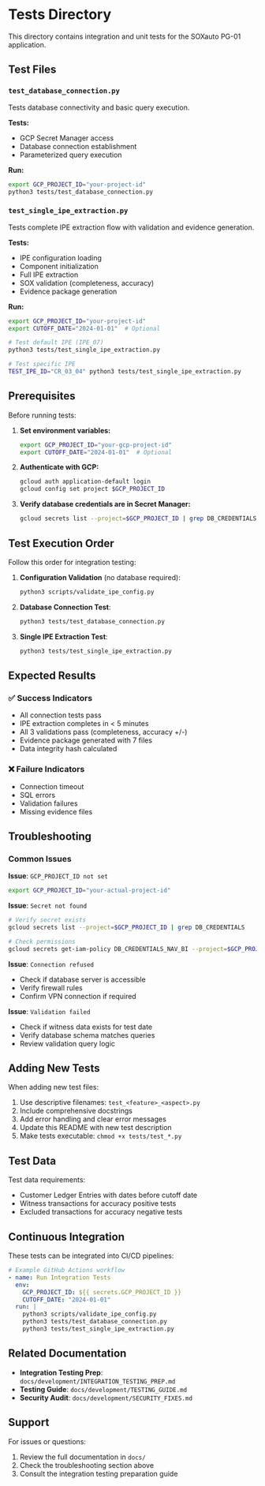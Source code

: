 # Tests Directory

This directory contains integration and unit tests for the SOXauto PG-01 application.

## Test Files

### `test_database_connection.py`
Tests database connectivity and basic query execution.

**Tests:**
- GCP Secret Manager access
- Database connection establishment
- Parameterized query execution

**Run:**
```bash
export GCP_PROJECT_ID="your-project-id"
python3 tests/test_database_connection.py
```

### `test_single_ipe_extraction.py`
Tests complete IPE extraction flow with validation and evidence generation.

**Tests:**
- IPE configuration loading
- Component initialization
- Full IPE extraction
- SOX validation (completeness, accuracy)
- Evidence package generation

**Run:**
```bash
export GCP_PROJECT_ID="your-project-id"
export CUTOFF_DATE="2024-01-01"  # Optional

# Test default IPE (IPE_07)
python3 tests/test_single_ipe_extraction.py

# Test specific IPE
TEST_IPE_ID="CR_03_04" python3 tests/test_single_ipe_extraction.py
```

## Prerequisites

Before running tests:

1. **Set environment variables:**
   ```bash
   export GCP_PROJECT_ID="your-gcp-project-id"
   export CUTOFF_DATE="2024-01-01"  # Optional
   ```

2. **Authenticate with GCP:**
   ```bash
   gcloud auth application-default login
   gcloud config set project $GCP_PROJECT_ID
   ```

3. **Verify database credentials are in Secret Manager:**
   ```bash
   gcloud secrets list --project=$GCP_PROJECT_ID | grep DB_CREDENTIALS
   ```

## Test Execution Order

Follow this order for integration testing:

1. **Configuration Validation** (no database required):
   ```bash
   python3 scripts/validate_ipe_config.py
   ```

2. **Database Connection Test**:
   ```bash
   python3 tests/test_database_connection.py
   ```

3. **Single IPE Extraction Test**:
   ```bash
   python3 tests/test_single_ipe_extraction.py
   ```

## Expected Results

### ✅ Success Indicators
- All connection tests pass
- IPE extraction completes in < 5 minutes
- All 3 validations pass (completeness, accuracy +/-)
- Evidence package generated with 7 files
- Data integrity hash calculated

### ❌ Failure Indicators
- Connection timeout
- SQL errors
- Validation failures
- Missing evidence files

## Troubleshooting

### Common Issues

**Issue**: `GCP_PROJECT_ID not set`
```bash
export GCP_PROJECT_ID="your-actual-project-id"
```

**Issue**: `Secret not found`
```bash
# Verify secret exists
gcloud secrets list --project=$GCP_PROJECT_ID | grep DB_CREDENTIALS

# Check permissions
gcloud secrets get-iam-policy DB_CREDENTIALS_NAV_BI --project=$GCP_PROJECT_ID
```

**Issue**: `Connection refused`
- Check if database server is accessible
- Verify firewall rules
- Confirm VPN connection if required

**Issue**: `Validation failed`
- Check if witness data exists for test date
- Verify database schema matches queries
- Review validation query logic

## Adding New Tests

When adding new test files:

1. Use descriptive filenames: `test_<feature>_<aspect>.py`
2. Include comprehensive docstrings
3. Add error handling and clear error messages
4. Update this README with new test description
5. Make tests executable: `chmod +x tests/test_*.py`

## Test Data

Test data requirements:
- Customer Ledger Entries with dates before cutoff date
- Witness transactions for accuracy positive tests
- Excluded transactions for accuracy negative tests

## Continuous Integration

These tests can be integrated into CI/CD pipelines:

```yaml
# Example GitHub Actions workflow
- name: Run Integration Tests
  env:
    GCP_PROJECT_ID: ${{ secrets.GCP_PROJECT_ID }}
    CUTOFF_DATE: "2024-01-01"
  run: |
    python3 scripts/validate_ipe_config.py
    python3 tests/test_database_connection.py
    python3 tests/test_single_ipe_extraction.py
```

## Related Documentation

- **Integration Testing Prep**: `docs/development/INTEGRATION_TESTING_PREP.md`
- **Testing Guide**: `docs/development/TESTING_GUIDE.md`
- **Security Audit**: `docs/development/SECURITY_FIXES.md`

## Support

For issues or questions:
1. Review the full documentation in `docs/`
2. Check the troubleshooting section above
3. Consult the integration testing preparation guide
